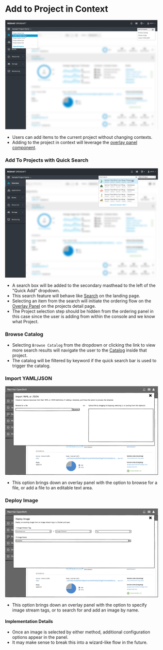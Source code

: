 
# Add to Project in Context
![Navigation 1](img/SecondaryMasthead.png)
- Users can add items to the current project without changing contexts.
- Adding to the project in context will leverage the [overlay panel component](http://openshift.github.io/openshift-origin-design/web-console/patterns/overlay-panel).

### Add To Projects with Quick Search
![template](img/QuickSearch.png)
- A search box will be added to the secondary masthead to the left of the "Quick Add" dropdown.
- This search feature will behave like [Search](https://github.com/openshift/openshift-origin-design/blob/master/web-console/homepage/search.m) on the landing page.
- Selecting an item from the search will initiate the ordering flow on the [Overlay Panel](http://openshift.github.io/openshift-origin-design/web-console/homepage/search-filter#search-catalog) on the projects detail page.
- The Project selection step should be hidden from the ordering panel in this case since the user is adding from within the console and we know what Project.

### Browse Catalog
- Selecting `Browse Catalog` from the dropdown or clicking the link to view more search results will navigate the user to the [Catalog](http://openshift.github.io/openshift-origin-design/web-console/project-details/in-project-catalog) inside that project.
- The catalog will be filtered by keyword if the quick search bar is used to trigger the catalog.




### Import YAML/JSON
![template](img/Import_yaml.png)
- This option brings down an overlay panel with the option to browse for a file, or add a file to an editable text area.

### Deploy Image
![template](img/deploy_image.png)
- This option brings down an overlay panel with the option to specify image stream tags, or to search for and add an image by name.

#### Implementation Details
- Once an image is selected by either method, additional configuration options appear in the panel.
- It may make sense to break this into a wizard-like flow in the future.
